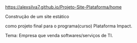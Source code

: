 

https://alexsilva7.github.io/Projeto-Site-Plataforma/home

Construção de um site estático

como projeto final para o programa(curso) Plataforma Impact.

Tema: Empresa que venda softwares/serviços de TI.

